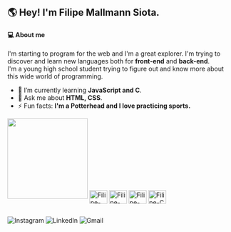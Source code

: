 ## 🌎 Hey! I'm Filipe Mallmann Siota.

#### 💻 About me
I'm starting to program for the web and I'm a great explorer. I'm trying to discover and learn new languages both for **front-end** and **back-end**.<br>I'm a young high school student trying to figure out and know more about this wide world of programming.

- 🌱 I’m currently learning **JavaScript and C**.
- 💬 Ask me about **HTML, CSS**.
- ⚡ Fun facts: **I'm a Potterhead and I love practicing sports.**

<div style="display: inline-block;">
  <a href="https://github.com/FilipeSiota" style="text-decoration: none;">
    <img height="180em" src="https://github-readme-stats.vercel.app/api?username=FilipeSiota&count_private=true&show_icons=true&theme=tokyonight&include_all_commits=true">
    <!-- <img height="180em" width="50%" src="https://github-readme-stats.vercel.app/api/top-langs/?username=FilipeSiota&layout=compact&theme=tokyonight"> -->
  </a>
</div>

<div style="display: inline-block;">
  <img align="center" alt="Filipe-HTML" height="30" width="40" src="https://cdn.jsdelivr.net/gh/devicons/devicon/icons/html5/html5-original.svg">
  <img align="center" alt="Filipe-CSS" height="30" width="40" src="https://cdn.jsdelivr.net/gh/devicons/devicon/icons/css3/css3-original.svg">
  <img align="center" alt="Filipe-JS" height="30" width="40" src="https://cdn.jsdelivr.net/gh/devicons/devicon/icons/javascript/javascript-original.svg">
  <img align="center" alt="Filipe-C" height="30" width="40" src="https://cdn.jsdelivr.net/gh/devicons/devicon/icons/c/c-original.svg">
</div>

##

<div>
  <a href="https://www.instagram.com/filipe_siota/" target="_blank" style="text-decoration: none;">
    <img src="https://img.shields.io/badge/Instagram-E4405F?style=for-the-badge&logo=instagram&logoColor=white" alt="Instagram">
  </a>
  
  <a href="https://www.linkedin.com/in/filipe-mallmann-siota/" target="_blank" style="text-decoration: none;">
    <img src="https://img.shields.io/badge/LinkedIn-0077B5?style=for-the-badge&logo=linkedin&logoColor=white" alt="LinkedIn">
  </a>
  
  <a href="mailto:filipesiota@gmail.com" target="_blank" style="text-decoration: none;">
    <img src="https://img.shields.io/badge/Gmail-D14836?style=for-the-badge&logo=gmail&logoColor=white" alt="Gmail">
  </a>
</div>
